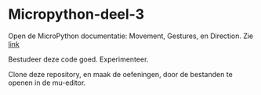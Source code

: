# Micropython-deel-3

Open de MicroPython documentatie: Movement, Gestures, en Direction. Zie [link](https://microbit-micropython.readthedocs.io/en/v1.1.1/tutorials/movement.html)

Bestudeer deze code goed. Experimenteer.

Clone deze repository, en maak de oefeningen, door de bestanden te openen in de mu-editor. 



